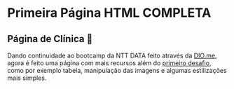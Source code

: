 # **Primeira Página HTML COMPLETA**

## **Página de Clínica**  :hospital:

Dando continuidade ao bootcamp da NTT DATA feito através da [DIO.me](https://www.dio.me), agora é feito uma página com mais recursos além do [primeiro desafio](https://github.com/mavis-martins/desafio-1-html), como por exemplo tabela, manipulação das imagens e algumas estilizações mais simples.  